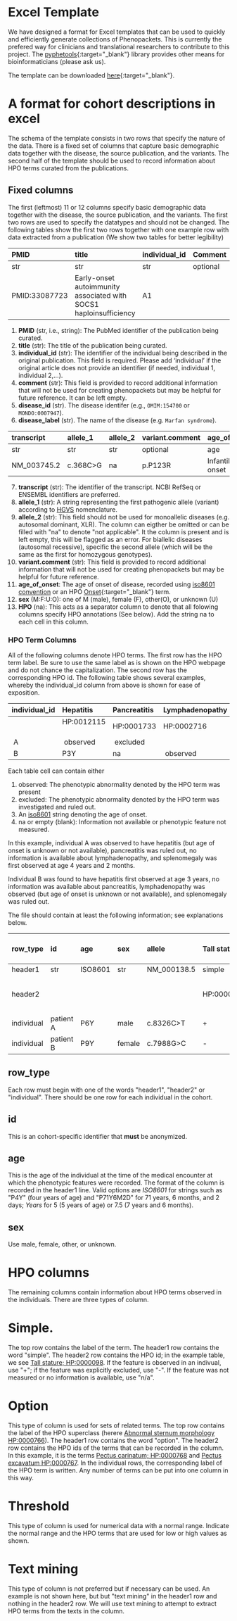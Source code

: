 # Excel Template

We have designed a format for Excel templates that can be used to quickly and efficiently generate collections of Phenopackets. This is currently the prefered way for clinicians and translational researchers to contribute to this project. The [pyphetools](https://github.com/monarch-initiative/pyphetools){:target="_blank"}  library provides other means for bioinformaticians (please ask us).

The template can be downloaded [here](../_static/template.xlsx){:target="_blank"}.

# A format for cohort descriptions in excel

The schema of the template consists in two rows that specify the nature of the data. There is a fixed set of columns that capture basic demographic data together with the disease, the source publication, and the variants. The second half of the template should be used to record information about
HPO terms curated from the publications.

## Fixed columns
The first (leftmost) 11 or 12 columns specify basic demographic data together with the disease, the source publication, and the variants.
The first two rows are used to specify the datatypes and should not be changed. The following tables show the first two rows together with
one example row with data extracted from a publication (We show two tables for better legibility)


|  PMID	| title	| individual_id	| Comment | disease_id	 | disease_label|
|:------|:------|:--------------|:--------|:-------------|:-------------|
| str	| str	| str       	| optional|  str         | 	        str |
| PMID:33087723| 	Early-onset autoimmunity associated with SOCS1 haploinsufficiency| 	A1|	|	OMIM:603597|	Autoinflammatory syndrome, familial, with or without immunodeficiency|


1. **PMID** (str, i.e., string): The PubMed identifier of the publication being curated.
2. **title** (str): The title of the publication being curated.
3. **individual_id** (str): The identifier of the individual being described in the original publication. This field is required. Please add ‘individual’ if the original article does not provide an identifier (if needed, individual 1, individual 2,...).
4. **comment** (str): This field is provided to record additional information that will not be used for creating phenopackets but may be helpful for future reference. It can be left empty.
5. **disease_id** (str). The disease identifer (e.g., ``OMIM:154700`` or  ``MONDO:0007947``).
6. **disease_label** (str). The name of the disease (e.g. ``Marfan syndrome``).




|  transcript| 	allele_1| allele_2 | variant.comment| 	age_of_onset| age_at_last_encounter |sex	  | HPO	|
|:-----------|:---------|:---------|:---------------|:--------------|:----------------------|:--------|:----|
|  str       |      str | str      |optional        |  	age      	| age                   | M:F:O:U | na	|
| NM_003745.2|c.368C>G  |	    na |p.P123R         |Infantile onset|    	P21Y	        | F       | na  |

7. **transcript** (str): The identifier of the transcript. NCBI RefSeq or ENSEMBL identifiers are preferred.
8. **allele_1** (str): A string representing the first pathogenic allele (variant) according to [HGVS](https://hgvs-nomenclature.org/stable/background/simple/) nomenclature.
9. **allele_2** (str): This field should not be used for monoallelic diseases (e.g. autosomal dominant, XLR). The column can eigther be omitted or can be filled with "na" to denote "not applicable". It the column is present and is left empty, this will be flagged as an error. For biallelic diseases (autosomal recessive), specific the second allele (which will be the same as the first for homozygous genotypes).
10. **variant.comment** (str): This field is provided to record additional information that will not be used for creating phenopackets but may be helpful for future reference.
11. **age_of_onset**: The age of onset of disease, recorded using [iso8601 convention](https://en.wikipedia.org/wiki/ISO_8601#Durations) or an HPO [Onset](https://hpo.jax.org/app/browse/term/HP:0003674){:target="_blank"} term.
12. **sex** (M:F:U:O): one of M (male), female (F), other(O), or unknown (U)
13. **HPO** (na): This acts as a separator column to denote that all folowing columns specify HPO annotations (See below). Add the string na to each cell in this column.

### HPO Term Columns
All of the following columns denote HPO terms. The first row has the HPO term label. Be sure to use the same label as is shown on the HPO
webpage and do not chance the capitalization. The second row has the corresponding HPO id. The following table shows several examples, whereby
the individual_id column from above is shown for ease of exposition.




|individual_id |  Hepatitis  | 	Pancreatitis| 	Lymphadenopathy| 	Splenomegaly   |
|:-------------|:------------|:-------------|:-----------------|:------------------|
|              | HP:0012115  |HP:0001733    |  HP:0002716      |   HP:0001744      |
| A            | observed    | excluded     |                  | P4Y2M             |
| B            |P3Y          |    na        | observed         | excluded          |

Each table cell can contain either
1. observed: The phenotypic abnormality denoted by the HPO term was present
2. excluded: The phenotypic abnormality denoted by the HPO term was investigated and ruled out.
3. An [iso8601](https://en.wikipedia.org/wiki/ISO_8601#Durations) string denoting the age of onset.
4. na or empty (blank): Information not available or phenotypic feature not measured.

In this example, individual A was observed to have hepatitis (but age of onset is unknown or not available), pancreatitis was ruled out, no information is available about lymphadenopathy, and splenomegaly was first observed at age 4 years and 2 months.

Individual B was found to have hepatitis first observed at age 3 years, no information was available about pancreatitis, lymphadenopathy was observed (but age of onset is unknown or not available), and splenomegaly  was ruled out.











The file should contain at least the following information; see explanations below.




|row_type| id | age | sex | allele |  Tall stature | Abnormal sternum morphology | Potassium |
|:---- |:----|:----|:----|:-----|:---------|:----|:------------- |
| header1 | str | ISO8601 | str | NM_000138.5 | simple  | option| threshold |
| header2 |  |  |  |  | HP:0000098 |  HP:0000767; HP:0000768| 3.5-5.2 mEq/L: High->Hyperkalemia{HP:0002153); Low->Hypokalemia(HP:0002900) |
| individual| patient A | P6Y | male | c.8326C>T | + | Pectus carinatum | n/a |
| individual| patient B | P9Y | female | c.7988G>C | - | Pectus excavatum | 5.8 |



## row_type
Each row must begin with one of the words "header1", "header2" or "individual". There should be one row for each individual in the cohort.

## id
This is an cohort-specific identifier that **must** be anonymized.

## age
This is the age of the individual at the time of the medical encounter at which the phenotypic features were recorded. The format of the column is recorded in the header1 line. Valid options are *ISO8601* for strings such as "P4Y" (four years of age) and "P71Y6M2D" for 71 years, 6 months, and 2 days; *Years* for 5 (5 years of age) or 7.5 (7 years and 6 months).

## sex
Use male, female, other, or unknown.

# HPO columns
The remaining columns contain information about HPO terms observed in the individuals. There are three types of column.

# Simple.
The top row contains the label of the term. The header1 row contains the word "simple". The header2 row contains the HPO id; in the example table, we see [Tall stature; HP:0000098](https://hpo.jax.org/app/browse/term/HP:0000098). If the feature is observed in an indivual, use "+"; if the feature was explicitly excluded, use "-". If the feature was not measured or no information is available, use "n/a".

# Option
This type of column is used for sets of related terms. The top row contains the label of the HPO superclass (herere [Abnormal sternum morphology HP:0000766](https://hpo.jax.org/app/browse/term/HP:0000766)). The header1 row contains the word "option". The header2 row contains the HPO ids of the terms that can be recorded in the column. In this example, it is the terms [Pectus carinatum; HP:0000768](https://hpo.jax.org/app/browse/term/HP:0000768) and
[Pectus excavatum HP:0000767](https://hpo.jax.org/app/browse/term/HP:0000767). In the individual rows, the corresponding label of the HPO term is written. Any number of terms can be put into one column in this way.

# Threshold
This type of column is used for numerical data with a normal range. Indicate the normal range and the HPO terms that are used for low or high values as shown.

# Text mining
This type of column is not preferred but if necessary can be used. An example is not shown here, but but "text mining" in the header1 row and nothing in the header2 row. We will use text mining to attempt to extract HPO terms from the texts in the column.